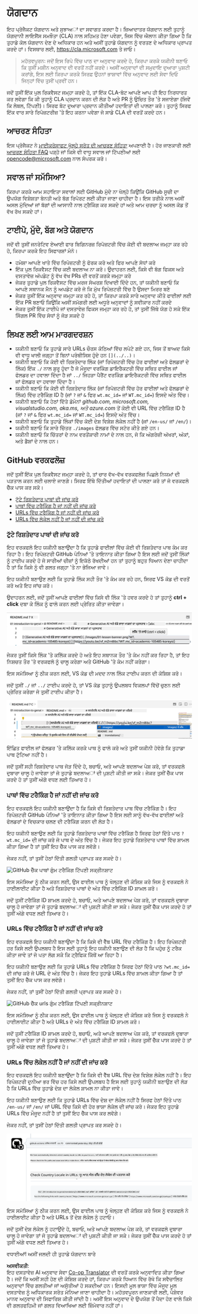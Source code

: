 <!--
CO_OP_TRANSLATOR_METADATA:
{
  "original_hash": "57c41f2af71001a2cff9d8eb797cb843",
  "translation_date": "2025-05-19T11:13:53+00:00",
  "source_file": "CONTRIBUTING.md",
  "language_code": "pa"
}
-->
# ਯੋਗਦਾਨ

ਇਹ ਪ੍ਰੋਜੈਕਟ ਯੋਗਦਾਨ ਅਤੇ ਸੁਝਾਅਾਂ ਦਾ ਸਵਾਗਤ ਕਰਦਾ ਹੈ। ਜ਼ਿਆਦਾਤਰ ਯੋਗਦਾਨ ਲਈ ਤੁਹਾਨੂੰ ਯੋਗਦਾਨੀ ਲਾਇਸੈਂਸ ਸਮਝੌਤਾ (CLA) ਨਾਲ ਸਹਿਮਤ ਹੋਣਾ ਪਵੇਗਾ, ਜਿਸ ਵਿੱਚ ਐਲਾਨ ਕੀਤਾ ਗਿਆ ਹੈ ਕਿ ਤੁਹਾਡੇ ਕੋਲ ਯੋਗਦਾਨ ਦੇਣ ਦੇ ਅਧਿਕਾਰ ਹਨ ਅਤੇ ਅਸੀਂ ਤੁਹਾਡੇ ਯੋਗਦਾਨ ਨੂੰ ਵਰਤਣ ਦੇ ਅਧਿਕਾਰ ਪ੍ਰਾਪਤ ਕਰਦੇ ਹਾਂ। ਵਿਸਥਾਰ ਲਈ, <https://cla.microsoft.com> ਤੇ ਜਾਓ।

> ਮਹੱਤਵਪੂਰਨ: ਜਦੋਂ ਇਸ ਰਿਪੋ ਵਿੱਚ ਪਾਠ ਦਾ ਅਨੁਵਾਦ ਕਰਦੇ ਹੋ, ਕਿਰਪਾ ਕਰਕੇ ਯਕੀਨੀ ਬਣਾਓ ਕਿ ਤੁਸੀਂ ਮਸ਼ੀਨ ਅਨੁਵਾਦ ਦੀ ਵਰਤੋਂ ਨਹੀਂ ਕਰਦੇ। ਅਸੀਂ ਅਨੁਵਾਦਾਂ ਦੀ ਸਮੁਦਾਇ ਦੁਆਰਾ ਪੁਸ਼ਟੀ ਕਰਾਂਗੇ, ਇਸ ਲਈ ਕਿਰਪਾ ਕਰਕੇ ਸਿਰਫ਼ ਉਹਨਾਂ ਭਾਸ਼ਾਵਾਂ ਵਿੱਚ ਅਨੁਵਾਦ ਲਈ ਸੇਵਾ ਦਿਓ ਜਿਨ੍ਹਾਂ ਵਿੱਚ ਤੁਸੀਂ ਪ੍ਰਵੀਂ ਹਨ।

ਜਦੋਂ ਤੁਸੀਂ ਇੱਕ ਪੁਲ ਰਿਕਵੈਸਟ ਜਮ੍ਹਾ ਕਰਦੇ ਹੋ, ਤਾਂ ਇੱਕ CLA-ਬੋਟ ਆਪਣੇ ਆਪ ਹੀ ਇਹ ਨਿਰਧਾਰਤ ਕਰ ਲਵੇਗਾ ਕਿ ਕੀ ਤੁਹਾਨੂੰ CLA ਪ੍ਰਦਾਨ ਕਰਨ ਦੀ ਲੋੜ ਹੈ ਅਤੇ PR ਨੂੰ ਉਚਿਤ ਤੌਰ 'ਤੇ ਸਜਾਏਗਾ (ਜਿਵੇਂ ਕਿ ਲੇਬਲ, ਟਿੱਪਣੀ)। ਸਿਰਫ ਬੋਟ ਦੁਆਰਾ ਪ੍ਰਦਾਨ ਕੀਤੀਆਂ ਹਦਾਇਤਾਂ ਦੀ ਪਾਲਣਾ ਕਰੋ। ਤੁਹਾਨੂੰ ਸਿਰਫ ਇੱਕ ਵਾਰ ਸਾਰੇ ਰਿਪੋਜ਼ਟਰੀਜ਼ 'ਤੇ ਇਹ ਕਰਨਾ ਪਵੇਗਾ ਜੋ ਸਾਡੇ CLA ਦੀ ਵਰਤੋਂ ਕਰਦੇ ਹਨ।

## ਆਚਰਣ ਸੰਹਿਤਾ

ਇਸ ਪ੍ਰੋਜੈਕਟ ਨੇ [ਮਾਈਕਰੋਸਾਫਟ ਖੁੱਲ੍ਹੇ ਸਰੋਤ ਦੀ ਆਚਰਣ ਸੰਹਿਤਾ](https://opensource.microsoft.com/codeofconduct/?WT.mc_id=academic-105485-koreyst) ਅਪਣਾਈ ਹੈ। ਹੋਰ ਜਾਣਕਾਰੀ ਲਈ [ਆਚਰਣ ਸੰਹਿਤਾ FAQ](https://opensource.microsoft.com/codeofconduct/faq/?WT.mc_id=academic-105485-koreyst) ਪੜ੍ਹੋ ਜਾਂ ਕਿਸੇ ਵੀ ਵਾਧੂ ਸਵਾਲ ਜਾਂ ਟਿੱਪਣੀਆਂ ਲਈ [opencode@microsoft.com](mailto:opencode@microsoft.com) ਨਾਲ ਸੰਪਰਕ ਕਰੋ।

## ਸਵਾਲ ਜਾਂ ਸਮੱਸਿਆ?

ਕਿਰਪਾ ਕਰਕੇ ਆਮ ਸਹਾਇਤਾ ਸਵਾਲਾਂ ਲਈ GitHub ਮੁੱਦੇ ਨਾ ਖੋਲ੍ਹੋ ਕਿਉਂਕਿ GitHub ਸੂਚੀ ਦਾ ਉਪਯੋਗ ਵਿਸ਼ੇਸ਼ਤਾ ਬੇਨਤੀ ਅਤੇ ਬੱਗ ਰਿਪੋਰਟ ਲਈ ਕੀਤਾ ਜਾਣਾ ਚਾਹੀਦਾ ਹੈ। ਇਸ ਤਰੀਕੇ ਨਾਲ ਅਸੀਂ ਅਸਲ ਮੁੱਦਿਆਂ ਜਾਂ ਬੱਗਾਂ ਦੀ ਆਸਾਨੀ ਨਾਲ ਟ੍ਰੈਕਿੰਗ ਕਰ ਸਕਦੇ ਹਾਂ ਅਤੇ ਆਮ ਚਰਚਾ ਨੂੰ ਅਸਲ ਕੋਡ ਤੋਂ ਵੱਖ ਰੱਖ ਸਕਦੇ ਹਾਂ।

## ਟਾਈਪੋ, ਮੁੱਦੇ, ਬੱਗ ਅਤੇ ਯੋਗਦਾਨ

ਜਦੋਂ ਵੀ ਤੁਸੀਂ ਜਨਰੇਟਿਵ ਏਆਈ ਫਾਰ ਬਿਗਿਨਰਜ਼ ਰਿਪੋਜ਼ਟਰੀ ਵਿੱਚ ਕੋਈ ਵੀ ਬਦਲਾਅ ਜਮ੍ਹਾ ਕਰ ਰਹੇ ਹੋ, ਕਿਰਪਾ ਕਰਕੇ ਇਹ ਸਿਫਾਰਸ਼ਾਂ ਮੰਨੋ।

* ਹਮੇਸ਼ਾ ਆਪਣੇ ਖਾਤੇ ਵਿੱਚ ਰਿਪੋਜ਼ਟਰੀ ਨੂੰ ਫੋਰਕ ਕਰੋ ਅਤੇ ਫਿਰ ਆਪਣੇ ਸੋਧਾਂ ਕਰੋ
* ਇੱਕ ਪੁਲ ਰਿਕਵੈਸਟ ਵਿੱਚ ਕਈ ਬਦਲਾਅ ਨਾ ਕਰੋ। ਉਦਾਹਰਨ ਲਈ, ਕਿਸੇ ਵੀ ਬੱਗ ਫਿਕਸ ਅਤੇ ਦਸਤਾਵੇਜ਼ ਅੱਪਡੇਟ ਨੂੰ ਵੱਖ ਵੱਖ PRs ਦੀ ਵਰਤੋਂ ਕਰਕੇ ਜਮ੍ਹਾ ਕਰੋ
* ਜੇਕਰ ਤੁਹਾਡੇ ਪੁਲ ਰਿਕਵੈਸਟ ਵਿੱਚ ਮਰਜ ਸੰਘਰਸ਼ ਦਿਖਾਈ ਦਿੰਦੇ ਹਨ, ਤਾਂ ਯਕੀਨੀ ਬਣਾਓ ਕਿ ਆਪਣੇ ਸਥਾਨਕ ਮੈਨ ਨੂੰ ਅਪਡੇਟ ਕਰੋ ਜੋ ਕਿ ਮੁੱਖ ਰਿਪੋਜ਼ਟਰੀ ਵਿੱਚ ਹੈ ਉਸਦਾ ਮਿਰਰ ਬਣੇ
* ਜੇਕਰ ਤੁਸੀਂ ਇੱਕ ਅਨੁਵਾਦ ਜਮ੍ਹਾ ਕਰ ਰਹੇ ਹੋ, ਤਾਂ ਕਿਰਪਾ ਕਰਕੇ ਸਾਰੇ ਅਨੁਵਾਦ ਕੀਤੇ ਫਾਈਲਾਂ ਲਈ ਇੱਕ PR ਬਣਾਓ ਕਿਉਂਕਿ ਅਸੀਂ ਸਮੱਗਰੀ ਲਈ ਅਧੂਰੇ ਅਨੁਵਾਦਾਂ ਨੂੰ ਸਵੀਕਾਰ ਨਹੀਂ ਕਰਦੇ
* ਜੇਕਰ ਤੁਸੀਂ ਇੱਕ ਟਾਈਪੋ ਜਾਂ ਦਸਤਾਵੇਜ਼ ਫਿਕਸ ਜਮ੍ਹਾ ਕਰ ਰਹੇ ਹੋ, ਤਾਂ ਤੁਸੀਂ ਜਿੱਥੇ ਯੋਗ ਹੋ ਸਕੇ ਇੱਕ ਸਿੰਗਲ PR ਵਿੱਚ ਸੋਧਾਂ ਨੂੰ ਜੋੜ ਸਕਦੇ ਹੋ

## ਲਿਖਣ ਲਈ ਆਮ ਮਾਰਗਦਰਸ਼ਨ

- ਯਕੀਨੀ ਬਣਾਓ ਕਿ ਤੁਹਾਡੇ ਸਾਰੇ URLs ਚੌਰਸ ਕੋਠਿਆਂ ਵਿੱਚ ਲਪੇਟੇ ਗਏ ਹਨ, ਜਿਸ ਤੋਂ ਬਾਅਦ ਕਿਸੇ ਵੀ ਵਾਧੂ ਖਾਲੀ ਜਗ੍ਹਾ ਤੋਂ ਬਿਨਾਂ ਪਰੰਥੀਸਿਸ ਹੁੰਦੇ ਹਨ `[](../..)`।
- ਯਕੀਨੀ ਬਣਾਓ ਕਿ ਕੋਈ ਵੀ ਰਿਸ਼ਤੇਦਾਰ ਲਿੰਕ (ਜਾਂ ਰਿਪੋਜ਼ਟਰੀ ਵਿੱਚ ਹੋਰ ਫਾਈਲਾਂ ਅਤੇ ਫੋਲਡਰਾਂ ਦੇ ਲਿੰਕ) ਇੱਕ `./` ਨਾਲ ਸ਼ੁਰੂ ਹੁੰਦਾ ਹੈ ਜੋ ਮੌਜੂਦਾ ਵਰਕਿੰਗ ਡਾਇਰੈਕਟਰੀ ਵਿੱਚ ਸਥਿਤ ਫਾਈਲ ਜਾਂ ਫੋਲਡਰ ਦਾ ਹਵਾਲਾ ਦਿੰਦਾ ਹੈ ਜਾਂ `../` ਜਿਹੜਾ ਪੈਰੈਂਟ ਵਰਕਿੰਗ ਡਾਇਰੈਕਟਰੀ ਵਿੱਚ ਸਥਿਤ ਫਾਈਲ ਜਾਂ ਫੋਲਡਰ ਦਾ ਹਵਾਲਾ ਦਿੰਦਾ ਹੈ।
- ਯਕੀਨੀ ਬਣਾਓ ਕਿ ਕੋਈ ਵੀ ਰਿਸ਼ਤੇਦਾਰ ਲਿੰਕ (ਜਾਂ ਰਿਪੋਜ਼ਟਰੀ ਵਿੱਚ ਹੋਰ ਫਾਈਲਾਂ ਅਤੇ ਫੋਲਡਰਾਂ ਦੇ ਲਿੰਕ) ਵਿੱਚ ਟਰੈਕਿੰਗ ID ਹੈ (ਜਾਂ `?` ਜਾਂ `&` ਫਿਰ `wt.mc_id=` ਜਾਂ `WT.mc_id=`) ਇਸਦੇ ਅੰਤ ਵਿੱਚ।
- ਯਕੀਨੀ ਬਣਾਓ ਕਿ ਹੇਠਾਂ ਦਿੱਤੇ ਡੋਮੇਨਾਂ _github.com, microsoft.com, visualstudio.com, aka.ms, ਅਤੇ azure.com_ ਤੋਂ ਕੋਈ ਵੀ URL ਵਿੱਚ ਟਰੈਕਿੰਗ ID ਹੈ (ਜਾਂ `?` ਜਾਂ `&` ਫਿਰ `wt.mc_id=` ਜਾਂ `WT.mc_id=`) ਇਸਦੇ ਅੰਤ ਵਿੱਚ।
- ਯਕੀਨੀ ਬਣਾਓ ਕਿ ਤੁਹਾਡੇ ਲਿੰਕਾਂ ਵਿੱਚ ਕੋਈ ਦੇਸ਼ ਵਿਸ਼ੇਸ਼ ਲੋਕੇਲ ਨਹੀਂ ਹੈ (ਜਾਂ `/en-us/` ਜਾਂ `/en/`)।
- ਯਕੀਨੀ ਬਣਾਓ ਕਿ ਸਾਰੇ ਚਿੱਤਰ `./images` ਫੋਲਡਰ ਵਿੱਚ ਸਟੋਰ ਕੀਤੇ ਗਏ ਹਨ।
- ਯਕੀਨੀ ਬਣਾਓ ਕਿ ਚਿੱਤਰਾਂ ਦੇ ਨਾਮ ਵਰਤੋਂਕਾਰੀ ਨਾਮਾਂ ਦੇ ਨਾਲ ਹਨ, ਜੋ ਕਿ ਅੰਗਰੇਜ਼ੀ ਅੱਖਰਾਂ, ਅੰਕਾਂ, ਅਤੇ ਡੈਸ਼ਾਂ ਦੇ ਨਾਲ ਹਨ।

## GitHub ਵਰਕਫਲੋਜ਼

ਜਦੋਂ ਤੁਸੀਂ ਇੱਕ ਪੁਲ ਰਿਕਵੈਸਟ ਜਮ੍ਹਾ ਕਰਦੇ ਹੋ, ਤਾਂ ਚਾਰ ਵੱਖ-ਵੱਖ ਵਰਕਫਲੋਜ਼ ਪਿਛਲੇ ਨਿਯਮਾਂ ਦੀ ਪੜਤਾਲ ਕਰਨ ਲਈ ਚਲਾਏ ਜਾਣਗੇ। ਸਿਰਫ ਇੱਥੇ ਦਿੱਤੀਆਂ ਹਦਾਇਤਾਂ ਦੀ ਪਾਲਣਾ ਕਰੋ ਤਾਂ ਜੋ ਵਰਕਫਲੋ ਚੈੱਕ ਪਾਸ ਕਰ ਸਕੋ।

- [ਟੁੱਟੇ ਰਿਸ਼ਤੇਦਾਰ ਪਾਥਾਂ ਦੀ ਜਾਂਚ ਕਰੋ](../..)
- [ਪਾਥਾਂ ਵਿੱਚ ਟਰੈਕਿੰਗ ਹੈ ਜਾਂ ਨਹੀਂ ਦੀ ਜਾਂਚ ਕਰੋ](../..)
- [URLs ਵਿੱਚ ਟਰੈਕਿੰਗ ਹੈ ਜਾਂ ਨਹੀਂ ਦੀ ਜਾਂਚ ਕਰੋ](../..)
- [URLs ਵਿੱਚ ਲੋਕੇਲ ਨਹੀਂ ਹੈ ਜਾਂ ਨਹੀਂ ਦੀ ਜਾਂਚ ਕਰੋ](../..)

### ਟੁੱਟੇ ਰਿਸ਼ਤੇਦਾਰ ਪਾਥਾਂ ਦੀ ਜਾਂਚ ਕਰੋ

ਇਹ ਵਰਕਫਲੋ ਇਹ ਯਕੀਨੀ ਬਣਾਉਂਦਾ ਹੈ ਕਿ ਤੁਹਾਡੇ ਫਾਈਲਾਂ ਵਿੱਚ ਕੋਈ ਵੀ ਰਿਸ਼ਤੇਦਾਰ ਪਾਥ ਕੰਮ ਕਰ ਰਿਹਾ ਹੈ। ਇਹ ਰਿਪੋਜ਼ਟਰੀ GitHub ਪੰਨਿਆਂ 'ਤੇ ਤਾਇਨਾਤ ਕੀਤਾ ਗਿਆ ਹੈ ਇਸ ਲਈ ਜਦੋਂ ਤੁਸੀਂ ਲਿੰਕਾਂ ਨੂੰ ਟਾਈਪ ਕਰਦੇ ਹੋ ਜੋ ਸਾਰੀਆਂ ਚੀਜ਼ਾਂ ਨੂੰ ਇਕੱਠੇ ਰੱਖਦੀਆਂ ਹਨ ਤਾਂ ਤੁਹਾਨੂੰ ਬਹੁਤ ਧਿਆਨ ਦੇਣਾ ਚਾਹੀਦਾ ਹੈ ਤਾਂ ਕਿ ਕਿਸੇ ਨੂੰ ਵੀ ਗਲਤ ਜਗ੍ਹਾ 'ਤੇ ਨਾ ਭੇਜਿਆ ਜਾਵੇ।

ਇਹ ਯਕੀਨੀ ਬਣਾਉਣ ਲਈ ਕਿ ਤੁਹਾਡੇ ਲਿੰਕ ਸਹੀ ਤੌਰ 'ਤੇ ਕੰਮ ਕਰ ਰਹੇ ਹਨ, ਸਿਰਫ VS ਕੋਡ ਦੀ ਵਰਤੋਂ ਕਰੋ ਅਤੇ ਇਹ ਜਾਂਚ ਕਰੋ।

ਉਦਾਹਰਨ ਲਈ, ਜਦੋਂ ਤੁਸੀਂ ਆਪਣੇ ਫਾਈਲਾਂ ਵਿੱਚ ਕਿਸੇ ਵੀ ਲਿੰਕ 'ਤੇ ਹਵਰ ਕਰਦੇ ਹੋ ਤਾਂ ਤੁਹਾਨੂੰ **ctrl + click** ਦਬਾ ਕੇ ਲਿੰਕ ਨੂੰ ਫਾਲੋ ਕਰਨ ਲਈ ਪ੍ਰੇਰਿਤ ਕੀਤਾ ਜਾਵੇਗਾ।

![VS ਕੋਡ ਫਾਲੋ ਲਿੰਕ ਸਕ੍ਰੀਨਸ਼ਾਟ](../../translated_images/vscode-follow-link.f8e8fd9192241d8163db78371e22a7a4e032a1ca9219696d7eb3eb103d1b7544.pa.png)

ਜੇਕਰ ਤੁਸੀਂ ਕਿਸੇ ਲਿੰਕ 'ਤੇ ਕਲਿੱਕ ਕਰਦੇ ਹੋ ਅਤੇ ਇਹ ਸਥਾਨਕ ਤੌਰ 'ਤੇ ਕੰਮ ਨਹੀਂ ਕਰ ਰਿਹਾ ਹੈ, ਤਾਂ ਇਹ ਨਿਸ਼ਚਤ ਤੌਰ 'ਤੇ ਵਰਕਫਲੋ ਨੂੰ ਚਾਲੂ ਕਰੇਗਾ ਅਤੇ GitHub 'ਤੇ ਕੰਮ ਨਹੀਂ ਕਰੇਗਾ।

ਇਸ ਸਮੱਸਿਆ ਨੂੰ ਠੀਕ ਕਰਨ ਲਈ, VS ਕੋਡ ਦੀ ਮਦਦ ਨਾਲ ਲਿੰਕ ਟਾਈਪ ਕਰਨ ਦੀ ਕੋਸ਼ਿਸ਼ ਕਰੋ।

ਜਦੋਂ ਤੁਸੀਂ `./` ਜਾਂ `../` ਟਾਈਪ ਕਰਦੇ ਹੋ, ਤਾਂ VS ਕੋਡ ਤੁਹਾਨੂੰ ਉਪਲਬਧ ਵਿਕਲਪਾਂ ਵਿੱਚੋਂ ਚੁਣਨ ਲਈ ਪ੍ਰੇਰਿਤ ਕਰੇਗਾ ਜੋ ਤੁਸੀਂ ਟਾਈਪ ਕੀਤਾ ਹੈ।

![VS ਕੋਡ ਚੁਣੋ ਰਿਸ਼ਤੇਦਾਰ ਪਾਥ ਸਕ੍ਰੀਨਸ਼ਾਟ](../../translated_images/vscode-select-relative-path.b2cf754af764c28401e8098dbd372d00e8d2ac89c6b75e59f1450f99cb6a4ede.pa.png)

ਇੱਛਿਤ ਫਾਈਲ ਜਾਂ ਫੋਲਡਰ 'ਤੇ ਕਲਿੱਕ ਕਰਕੇ ਪਾਥ ਨੂੰ ਫਾਲੋ ਕਰੋ ਅਤੇ ਤੁਸੀਂ ਯਕੀਨੀ ਹੋਵੋਗੇ ਕਿ ਤੁਹਾਡਾ ਪਾਥ ਟੁੱਟਿਆ ਨਹੀਂ ਹੈ।

ਜਦੋਂ ਤੁਸੀਂ ਸਹੀ ਰਿਸ਼ਤੇਦਾਰ ਪਾਥ ਜੋੜ ਦਿੰਦੇ ਹੋ, ਬਚਾਓ, ਅਤੇ ਆਪਣੇ ਬਦਲਾਅ ਪੇਸ਼ ਕਰੋ, ਤਾਂ ਵਰਕਫਲੋ ਦੁਬਾਰਾ ਚਾਲੂ ਹੋ ਜਾਵੇਗਾ ਤਾਂ ਜੋ ਤੁਹਾਡੇ ਬਦਲਾਅਾਂ ਦੀ ਪੁਸ਼ਟੀ ਕੀਤੀ ਜਾ ਸਕੇ। ਜੇਕਰ ਤੁਸੀਂ ਚੈੱਕ ਪਾਸ ਕਰਦੇ ਹੋ ਤਾਂ ਤੁਸੀਂ ਅੱਗੇ ਵਧਣ ਲਈ ਤਿਆਰ ਹੋ।

### ਪਾਥਾਂ ਵਿੱਚ ਟਰੈਕਿੰਗ ਹੈ ਜਾਂ ਨਹੀਂ ਦੀ ਜਾਂਚ ਕਰੋ

ਇਹ ਵਰਕਫਲੋ ਇਹ ਯਕੀਨੀ ਬਣਾਉਂਦਾ ਹੈ ਕਿ ਕਿਸੇ ਵੀ ਰਿਸ਼ਤੇਦਾਰ ਪਾਥ ਵਿੱਚ ਟਰੈਕਿੰਗ ਹੈ। ਇਹ ਰਿਪੋਜ਼ਟਰੀ GitHub ਪੰਨਿਆਂ 'ਤੇ ਤਾਇਨਾਤ ਕੀਤਾ ਗਿਆ ਹੈ ਇਸ ਲਈ ਸਾਨੂੰ ਵੱਖ-ਵੱਖ ਫਾਈਲਾਂ ਅਤੇ ਫੋਲਡਰਾਂ ਦੇ ਵਿਚਕਾਰ ਚਲਣ ਦੀ ਟਰੈਕਿੰਗ ਕਰਨ ਦੀ ਲੋੜ ਹੈ।

ਇਹ ਯਕੀਨੀ ਬਣਾਉਣ ਲਈ ਕਿ ਤੁਹਾਡੇ ਰਿਸ਼ਤੇਦਾਰ ਪਾਥਾਂ ਵਿੱਚ ਟਰੈਕਿੰਗ ਹੈ ਸਿਰਫ ਹੇਠਾਂ ਦਿੱਤੇ ਪਾਠ `?wt.mc_id=` ਦੀ ਜਾਂਚ ਕਰੋ ਜੋ ਪਾਥ ਦੇ ਅੰਤ ਵਿੱਚ ਹੈ। ਜੇਕਰ ਇਹ ਤੁਹਾਡੇ ਰਿਸ਼ਤੇਦਾਰ ਪਾਥਾਂ ਵਿੱਚ ਸ਼ਾਮਲ ਕੀਤਾ ਗਿਆ ਹੈ ਤਾਂ ਤੁਸੀਂ ਇਹ ਚੈੱਕ ਪਾਸ ਕਰ ਲਵੋਗੇ।

ਜੇਕਰ ਨਹੀਂ, ਤਾਂ ਤੁਸੀਂ ਹੇਠਾਂ ਦਿੱਤੀ ਗਲਤੀ ਪ੍ਰਾਪਤ ਕਰ ਸਕਦੇ ਹੋ।

![GitHub ਚੈੱਕ ਪਾਥਾਂ ਗੁੰਮ ਟਰੈਕਿੰਗ ਟਿੱਪਣੀ ਸਕ੍ਰੀਨਸ਼ਾਟ](../../translated_images/github-check-paths-missing-tracking-comment.1442630ba6e07efa327f46d27447178ae1c6d3b9960023dee1a69dd50f8a3653.pa.png)

ਇਸ ਸਮੱਸਿਆ ਨੂੰ ਠੀਕ ਕਰਨ ਲਈ, ਉਸ ਫਾਈਲ ਪਾਥ ਨੂੰ ਖੋਲ੍ਹਣ ਦੀ ਕੋਸ਼ਿਸ਼ ਕਰੋ ਜਿਸ ਨੂੰ ਵਰਕਫਲੋ ਨੇ ਹਾਈਲਾਈਟ ਕੀਤਾ ਹੈ ਅਤੇ ਰਿਸ਼ਤੇਦਾਰ ਪਾਥਾਂ ਦੇ ਅੰਤ ਵਿੱਚ ਟਰੈਕਿੰਗ ID ਸ਼ਾਮਲ ਕਰੋ।

ਜਦੋਂ ਤੁਸੀਂ ਟਰੈਕਿੰਗ ID ਸ਼ਾਮਲ ਕਰਦੇ ਹੋ, ਬਚਾਓ, ਅਤੇ ਆਪਣੇ ਬਦਲਾਅ ਪੇਸ਼ ਕਰੋ, ਤਾਂ ਵਰਕਫਲੋ ਦੁਬਾਰਾ ਚਾਲੂ ਹੋ ਜਾਵੇਗਾ ਤਾਂ ਜੋ ਤੁਹਾਡੇ ਬਦਲਾਅਾਂ ਦੀ ਪੁਸ਼ਟੀ ਕੀਤੀ ਜਾ ਸਕੇ। ਜੇਕਰ ਤੁਸੀਂ ਚੈੱਕ ਪਾਸ ਕਰਦੇ ਹੋ ਤਾਂ ਤੁਸੀਂ ਅੱਗੇ ਵਧਣ ਲਈ ਤਿਆਰ ਹੋ।

### URLs ਵਿੱਚ ਟਰੈਕਿੰਗ ਹੈ ਜਾਂ ਨਹੀਂ ਦੀ ਜਾਂਚ ਕਰੋ

ਇਹ ਵਰਕਫਲੋ ਇਹ ਯਕੀਨੀ ਬਣਾਉਂਦਾ ਹੈ ਕਿ ਕਿਸੇ ਵੀ ਵੈੱਬ URL ਵਿੱਚ ਟਰੈਕਿੰਗ ਹੈ। ਇਹ ਰਿਪੋਜ਼ਟਰੀ ਹਰ ਕਿਸੇ ਲਈ ਉਪਲਬਧ ਹੈ ਇਸ ਲਈ ਤੁਹਾਨੂੰ ਇਹ ਯਕੀਨੀ ਬਣਾਉਣ ਦੀ ਲੋੜ ਹੈ ਕਿ ਪਹੁੰਚ ਨੂੰ ਟਰੈਕ ਕੀਤਾ ਜਾਵੇ ਤਾਂ ਜੋ ਪਤਾ ਲੱਗ ਸਕੇ ਕਿ ਟ੍ਰੈਫਿਕ ਕਿੱਥੋਂ ਆ ਰਿਹਾ ਹੈ।

ਇਹ ਯਕੀਨੀ ਬਣਾਉਣ ਲਈ ਕਿ ਤੁਹਾਡੇ URLs ਵਿੱਚ ਟਰੈਕਿੰਗ ਹੈ ਸਿਰਫ ਹੇਠਾਂ ਦਿੱਤੇ ਪਾਠ `?wt.mc_id=` ਦੀ ਜਾਂਚ ਕਰੋ ਜੋ URL ਦੇ ਅੰਤ ਵਿੱਚ ਹੈ। ਜੇਕਰ ਇਹ ਤੁਹਾਡੇ URLs ਵਿੱਚ ਸ਼ਾਮਲ ਕੀਤਾ ਗਿਆ ਹੈ ਤਾਂ ਤੁਸੀਂ ਇਹ ਚੈੱਕ ਪਾਸ ਕਰ ਲਵੋਗੇ।

ਜੇਕਰ ਨਹੀਂ, ਤਾਂ ਤੁਸੀਂ ਹੇਠਾਂ ਦਿੱਤੀ ਗਲਤੀ ਪ੍ਰਾਪਤ ਕਰ ਸਕਦੇ ਹੋ।

![GitHub ਚੈੱਕ urls ਗੁੰਮ ਟਰੈਕਿੰਗ ਟਿੱਪਣੀ ਸਕ੍ਰੀਨਸ਼ਾਟ](../../translated_images/github-check-urls-missing-tracking-comment.acd262e537606c01187cb5f4d248176839b5f512342ff9b6c367509ec285eebc.pa.png)

ਇਸ ਸਮੱਸਿਆ ਨੂੰ ਠੀਕ ਕਰਨ ਲਈ, ਉਸ ਫਾਈਲ ਪਾਥ ਨੂੰ ਖੋਲ੍ਹਣ ਦੀ ਕੋਸ਼ਿਸ਼ ਕਰੋ ਜਿਸ ਨੂੰ ਵਰਕਫਲੋ ਨੇ ਹਾਈਲਾਈਟ ਕੀਤਾ ਹੈ ਅਤੇ URLs ਦੇ ਅੰਤ ਵਿੱਚ ਟਰੈਕਿੰਗ ID ਸ਼ਾਮਲ ਕਰੋ।

ਜਦੋਂ ਤੁਸੀਂ ਟਰੈਕਿੰਗ ID ਸ਼ਾਮਲ ਕਰਦੇ ਹੋ, ਬਚਾਓ, ਅਤੇ ਆਪਣੇ ਬਦਲਾਅ ਪੇਸ਼ ਕਰੋ, ਤਾਂ ਵਰਕਫਲੋ ਦੁਬਾਰਾ ਚਾਲੂ ਹੋ ਜਾਵੇਗਾ ਤਾਂ ਜੋ ਤੁਹਾਡੇ ਬਦਲਾਅਾਂ ਦੀ ਪੁਸ਼ਟੀ ਕੀਤੀ ਜਾ ਸਕੇ। ਜੇਕਰ ਤੁਸੀਂ ਚੈੱਕ ਪਾਸ ਕਰਦੇ ਹੋ ਤਾਂ ਤੁਸੀਂ ਅੱਗੇ ਵਧਣ ਲਈ ਤਿਆਰ ਹੋ।

### URLs ਵਿੱਚ ਲੋਕੇਲ ਨਹੀਂ ਹੈ ਜਾਂ ਨਹੀਂ ਦੀ ਜਾਂਚ ਕਰੋ

ਇਹ ਵਰਕਫਲੋ ਇਹ ਯਕੀਨੀ ਬਣਾਉਂਦਾ ਹੈ ਕਿ ਕਿਸੇ ਵੀ ਵੈੱਬ URL ਵਿੱਚ ਦੇਸ਼ ਵਿਸ਼ੇਸ਼ ਲੋਕੇਲ ਨਹੀਂ ਹੈ। ਇਹ ਰਿਪੋਜ਼ਟਰੀ ਦੁਨੀਆ ਭਰ ਵਿੱਚ ਹਰ ਕਿਸੇ ਲਈ ਉਪਲਬਧ ਹੈ ਇਸ ਲਈ ਤੁਹਾਨੂੰ ਯਕੀਨੀ ਬਣਾਉਣ ਦੀ ਲੋੜ ਹੈ ਕਿ URLs ਵਿੱਚ ਤੁਹਾਡੇ ਦੇਸ਼ ਦਾ ਲੋਕੇਲ ਸ਼ਾਮਲ ਨਾ ਕੀਤਾ ਜਾਵੇ।

ਇਹ ਯਕੀਨੀ ਬਣਾਉਣ ਲਈ ਕਿ ਤੁਹਾਡੇ URLs ਵਿੱਚ ਦੇਸ਼ ਦਾ ਲੋਕੇਲ ਨਹੀਂ ਹੈ ਸਿਰਫ ਹੇਠਾਂ ਦਿੱਤੇ ਪਾਠ `/en-us/` ਜਾਂ `/en/` ਜਾਂ URL ਵਿੱਚ ਕਿਸੇ ਵੀ ਹੋਰ ਭਾਸ਼ਾ ਲੋਕੇਲ ਦੀ ਜਾਂਚ ਕਰੋ। ਜੇਕਰ ਇਹ ਤੁਹਾਡੇ URLs ਵਿੱਚ ਮੌਜੂਦ ਨਹੀਂ ਹੈ ਤਾਂ ਤੁਸੀਂ ਇਹ ਚੈੱਕ ਪਾਸ ਕਰ ਲਵੋਗੇ।

ਜੇਕਰ ਨਹੀਂ, ਤਾਂ ਤੁਸੀਂ ਹੇਠਾਂ ਦਿੱਤੀ ਗਲਤੀ ਪ੍ਰਾਪਤ ਕਰ ਸਕਦੇ ਹੋ।

![GitHub ਚੈੱਕ ਦੇਸ਼ ਲੋਕੇਲ ਟਿੱਪਣੀ ਸਕ੍ਰੀਨਸ਼ਾਟ](../../translated_images/github-check-country-locale-comment.15ae33688215cfe678e813c4dc0bf40d5d9341ee36dc95d6cc0684fa9a204224.pa.png)

ਇਸ ਸਮੱਸਿਆ ਨੂੰ ਠੀਕ ਕਰਨ ਲਈ, ਉਸ ਫਾਈਲ ਪਾਥ ਨੂੰ ਖੋਲ੍ਹਣ ਦੀ ਕੋਸ਼ਿਸ਼ ਕਰੋ ਜਿਸ ਨੂੰ ਵਰਕਫਲੋ ਨੇ ਹਾਈਲਾਈਟ ਕੀਤਾ ਹੈ ਅਤੇ URLs ਤੋਂ ਦੇਸ਼ ਲੋਕੇਲ ਨੂੰ ਹਟਾਓ।

ਜਦੋਂ ਤੁਸੀਂ ਦੇਸ਼ ਲੋਕੇਲ ਨੂੰ ਹਟਾਉਂਦੇ ਹੋ, ਬਚਾਓ, ਅਤੇ ਆਪਣੇ ਬਦਲਾਅ ਪੇਸ਼ ਕਰੋ, ਤਾਂ ਵਰਕਫਲੋ ਦੁਬਾਰਾ ਚਾਲੂ ਹੋ ਜਾਵੇਗਾ ਤਾਂ ਜੋ ਤੁਹਾਡੇ ਬਦਲਾਅਾਂ ਦੀ ਪੁਸ਼ਟੀ ਕੀਤੀ ਜਾ ਸਕੇ। ਜੇਕਰ ਤੁਸੀਂ ਚੈੱਕ ਪਾਸ ਕਰਦੇ ਹੋ ਤਾਂ ਤੁਸੀਂ ਅੱਗੇ ਵਧਣ ਲਈ ਤਿਆਰ ਹੋ।

ਵਧਾਈਆਂ! ਅਸੀਂ ਜਲਦੀ ਹੀ ਤੁਹਾਡੇ ਯੋਗਦਾਨ ਬਾਰੇ

**ਅਸਵੀਕਤੀ**:  
ਇਹ ਦਸਤਾਵੇਜ਼ AI ਅਨੁਵਾਦ ਸੇਵਾ [Co-op Translator](https://github.com/Azure/co-op-translator) ਦੀ ਵਰਤੋਂ ਕਰਕੇ ਅਨੁਵਾਦਿਤ ਕੀਤਾ ਗਿਆ ਹੈ। ਜਦੋਂ ਕਿ ਅਸੀਂ ਸਹੀ ਹੋਣ ਦੀ ਕੋਸ਼ਿਸ਼ ਕਰਦੇ ਹਾਂ, ਕਿਰਪਾ ਕਰਕੇ ਧਿਆਨ ਵਿੱਚ ਰੱਖੋ ਕਿ ਸਵੈਚਾਲਿਤ ਅਨੁਵਾਦਾਂ ਵਿੱਚ ਗਲਤੀਆਂ ਜਾਂ ਅਸੁੱਤੀਆਂ ਹੋ ਸਕਦੀਆਂ ਹਨ। ਇਸਦੀ ਮੂਲ ਭਾਸ਼ਾ ਵਿੱਚ ਮੌਜੂਦ ਮੂਲ ਦਸਤਾਵੇਜ਼ ਨੂੰ ਅਧਿਕਾਰਕ ਸਰੋਤ ਮੰਨਿਆ ਜਾਣਾ ਚਾਹੀਦਾ ਹੈ। ਮਹੱਤਵਪੂਰਨ ਜਾਣਕਾਰੀ ਲਈ, ਪੇਸ਼ੇਵਰ ਮਾਨਵ ਅਨੁਵਾਦ ਦੀ ਸਿਫਾਰਿਸ਼ ਕੀਤੀ ਜਾਂਦੀ ਹੈ। ਅਸੀਂ ਇਸ ਅਨੁਵਾਦ ਦੇ ਉਪਯੋਗ ਤੋਂ ਪੈਦਾ ਹੋਣ ਵਾਲੇ ਕਿਸੇ ਵੀ ਗਲਤਫਹਿਮੀ ਜਾਂ ਗਲਤ ਵਿਆਖਿਆ ਲਈ ਜ਼ਿੰਮੇਵਾਰ ਨਹੀਂ ਹਾਂ।